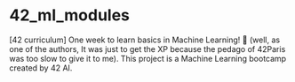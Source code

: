 # 42_ml_modules
[42 curriculum] One week to learn basics in Machine Learning! 🤖 (well, as one of the authors, It was just to get the XP because the pedago of 42Paris was too slow to give it to me). This project is a Machine Learning bootcamp created by 42 AI.
